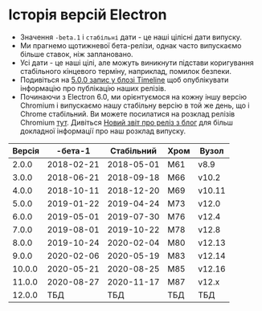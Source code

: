 # Історія версій Electron

* Значення `-beta.1` і `стабільні` дати - це наші цілісні дати випуску.
* Ми прагнемо щотижневої бета-релізи, однак часто випускаємо більше ставок, ніж заплановано.
* Усі дати - це наші цілі, але можуть виникнути підстави коригування стабільного кінцевого терміну, наприклад, помилок безпеки.
* Подивіться на [5.0.0 запис у блозі Timeline](https://electronjs.org/blog/electron-5-0-timeline) щоб опублікувати інформацію про публікацію наших релізів.
* Починаючи з Electron 6.0, ми орієнтуємося на кожну іншу версію Chromium і випускаємо нашу стабільну версію в той же день, що і Chrome стабільний. Ви можете посилатися на розклад релізів Chromium [тут](https://chromiumdash.appspot.com/schedule). Дивіться [Новий звіт про реліз з блог](https://www.electronjs.org/blog/12-week-cadence) для більш докладної інформації про наш розклад випуску.

| Версія | -бета-1    | Стабільний | Хром | Вузол  |
| ------ | ---------- | ---------- | ---- | ------ |
| 2.0.0  | 2018-02-21 | 2018-05-01 | М61  | v8.9   |
| 3.0.0  | 2018-06-21 | 2018-09-18 | М66  | v10.2  |
| 4.0.0  | 2018-10-11 | 2018-12-20 | М69  | v10.11 |
| 5.0.0  | 2019-01-22 | 2019-04-24 | М73  | v12.0  |
| 6.0.0  | 2019-05-01 | 2019-07-30 | М76  | v12.4  |
| 7.0.0  | 2019-08-01 | 2019-10-22 | М78  | v12.8  |
| 8.0.0  | 2019-10-24 | 2020-02-04 | М80  | v12.13 |
| 9.0.0  | 2020-02-06 | 2020-05-19 | М83  | v12.14 |
| 10.0.0 | 2020-05-21 | 2020-08-25 | М85  | v12.16 |
| 11.0.0 | 2020-08-27 | 2020-11-17 | М87  | v12.х  |
| 12.0.0 | ТБД        | ТБД        | ТБД  | ТБД    |
